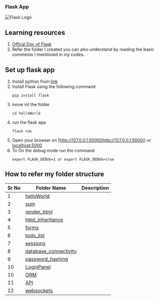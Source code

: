### Flask App
![Flask Logo](https://flask.palletsprojects.com/en/1.1.x/_static/flask-icon.png)

## Learning resources
1. [Offical Doc of Flask](https://flask.palletsprojects.com/en/1.1.x/quickstart/)
2. Refer the folder I created you can also understand by reading the basic comments I mentioned in my  codes.

## Set up flask app
1. Install python from [link](https://www.python.org/)
2. Install Flask using the following command
    ```
    pip install flask
    ```
3. move int the folder 
    ``` 
    cd helloWorld
    ```
4.  run the flask app
    ``` 
    flask run
    ```
5. Open your browser on  [http://127.0.0.1:5000](http://127.0.0.1:5000/) or [localhost:5000](localhost:5000)
6. To On the debug mode run the command 
    ```
    export FLASK_DEBUG=1 or export FLASK_DEBUG=true
    ```
## How to refer my folder structure

|Sr No|Folder Name| Description |
|---|---|---|
|1|[helloWorld](https://github.com/oswalgopal/flaskApp/tree/master/helloWorld)||
|2|[sum](https://github.com/oswalgopal/flaskApp/tree/master/sum)||
|3|[render_html](https://github.com/oswalgopal/flaskApp/tree/master/render_html)||
|4|[html_inheritance](https://github.com/oswalgopal/flaskApp/tree/master/html_inheritance)||
|5|[forms](https://github.com/oswalgopal/flaskApp/tree/master/forms)||
|6|[todo_list](https://github.com/oswalgopal/flaskApp/tree/master/todo_list)||
|7|[sessions](https://github.com/oswalgopal/flaskApp/tree/master/sessions)||
|8|[database_connectivity](https://github.com/oswalgopal/flaskApp/tree/master/database_connectivity)||
|9|[password_hashing](https://github.com/oswalgopal/flaskApp/tree/master/password_hashing)||
|10|[LoginPanel](https://github.com/oswalgopal/flaskApp/tree/master/LoginPanel)||
|10|[ORM](https://github.com/oswalgopal/flaskApp/tree/master/ORM)||
|11|[API](https://github.com/oswalgopal/flaskApp/tree/master/API)||
|12|[websockets](https://github.com/oswalgopal/flaskApp/tree/master/websockets)||